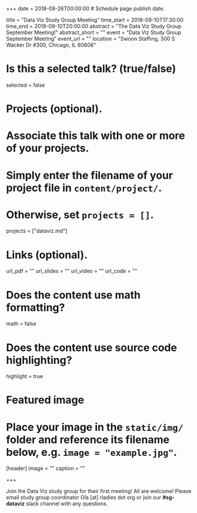 +++
date = 2018-08-26T00:00:00  # Schedule page publish date.

title = "Data Viz Study Group Meeting"
time_start = 2018-09-10T17:30:00
time_end = 2018-09-10T20:00:00
abstract = "The Data Viz Study Group September Meeting!"
abstract_short = ""
event = "Data Viz Study Group September Meeting"
event_url = ""
location = "Swoon Staffing, 300 S Wacker Dr #300, Chicago, IL 60606"

# Is this a selected talk? (true/false)
selected = false

# Projects (optional).
#   Associate this talk with one or more of your projects.
#   Simply enter the filename of your project file in `content/project/`.
#   Otherwise, set `projects = []`.
projects = ["dataviz.md"]

# Links (optional).
url_pdf = ""
url_slides = ""
url_video = ""
url_code = ""

# Does the content use math formatting?
math = false

# Does the content use source code highlighting?
highlight = true

# Featured image
# Place your image in the `static/img/` folder and reference its filename below, e.g. `image = "example.jpg"`.
[header]
image = ""
caption = ""

+++

Join the Data Viz study group for their first meeting! All are welcome! Please email study group coordinator Ola [at] rladies dot org or join our **#sg-dataviz** slack channel with any questions. 